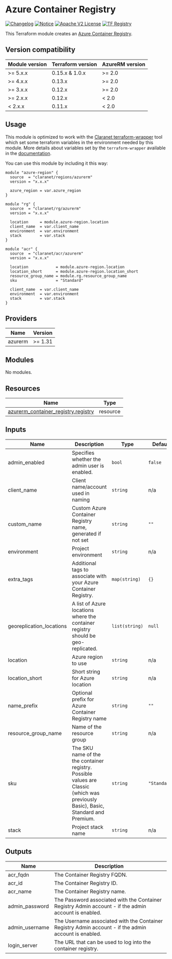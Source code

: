# Azure Container Registry
[![Changelog](https://img.shields.io/badge/changelog-release-green.svg)](CHANGELOG.md) [![Notice](https://img.shields.io/badge/notice-copyright-yellow.svg)](NOTICE) [![Apache V2 License](https://img.shields.io/badge/license-Apache%20V2-orange.svg)](LICENSE) [![TF Registry](https://img.shields.io/badge/terraform-registry-blue.svg)](https://registry.terraform.io/modules/claranet/acr/azurerm/)

This Terraform module creates an [Azure Container Registry](https://docs.microsoft.com/en-us/azure/container-registry/).

## Version compatibility

| Module version | Terraform version | AzureRM version |
| -------------- | ----------------- | --------------- |
| >= 5.x.x       | 0.15.x & 1.0.x    | >= 2.0          |
| >= 4.x.x       | 0.13.x            | >= 2.0          |
| >= 3.x.x       | 0.12.x            | >= 2.0          |
| >= 2.x.x       | 0.12.x            | < 2.0           |
| <  2.x.x       | 0.11.x            | < 2.0           |

## Usage

This module is optimized to work with the [Claranet terraform-wrapper](https://github.com/claranet/terraform-wrapper) tool
which set some terraform variables in the environment needed by this module.
More details about variables set by the `terraform-wrapper` available in the [documentation](https://github.com/claranet/terraform-wrapper#environment).

You can use this module by including it this way:

```hcl
module "azure-region" {
  source  = "claranet/regions/azurerm"
  version = "x.x.x"

  azure_region = var.azure_region
}

module "rg" {
  source  = "claranet/rg/azurerm"
  version = "x.x.x"

  location     = module.azure-region.location
  client_name  = var.client_name
  environment  = var.environment
  stack        = var.stack
}

module "acr" {
  source  = "claranet/acr/azurerm"
  version = "x.x.x"

  location            = module.azure-region.location
  location_short      = module.azure-region.location_short
  resource_group_name = module.rg.resource_group_name
  sku                 = "Standard"

  client_name  = var.client_name
  environment  = var.environment
  stack        = var.stack
}
```

<!-- BEGIN_TF_DOCS -->
## Providers

| Name | Version |
|------|---------|
| azurerm | >= 1.31 |

## Modules

No modules.

## Resources

| Name | Type |
|------|------|
| [azurerm_container_registry.registry](https://registry.terraform.io/providers/hashicorp/azurerm/latest/docs/resources/container_registry) | resource |

## Inputs

| Name | Description | Type | Default | Required |
|------|-------------|------|---------|:--------:|
| admin\_enabled | Specifies whether the admin user is enabled. | `bool` | `false` | no |
| client\_name | Client name/account used in naming | `string` | n/a | yes |
| custom\_name | Custom Azure Container Registry name, generated if not set | `string` | `""` | no |
| environment | Project environment | `string` | n/a | yes |
| extra\_tags | Additional tags to associate with your Azure Container Registry. | `map(string)` | `{}` | no |
| georeplication\_locations | A list of Azure locations where the container registry should be geo-replicated. | `list(string)` | `null` | no |
| location | Azure region to use | `string` | n/a | yes |
| location\_short | Short string for Azure location | `string` | n/a | yes |
| name\_prefix | Optional prefix for Azure Container Registry name | `string` | `""` | no |
| resource\_group\_name | Name of the resource group | `string` | n/a | yes |
| sku | The SKU name of the the container registry. Possible values are Classic (which was previously Basic), Basic, Standard and Premium. | `string` | `"Standard"` | no |
| stack | Project stack name | `string` | n/a | yes |

## Outputs

| Name | Description |
|------|-------------|
| acr\_fqdn | The Container Registry FQDN. |
| acr\_id | The Container Registry ID. |
| acr\_name | The Container Registry name. |
| admin\_password | The Password associated with the Container Registry Admin account - if the admin account is enabled. |
| admin\_username | The Username associated with the Container Registry Admin account - if the admin account is enabled. |
| login\_server | The URL that can be used to log into the container registry. |
<!-- END_TF_DOCS -->
